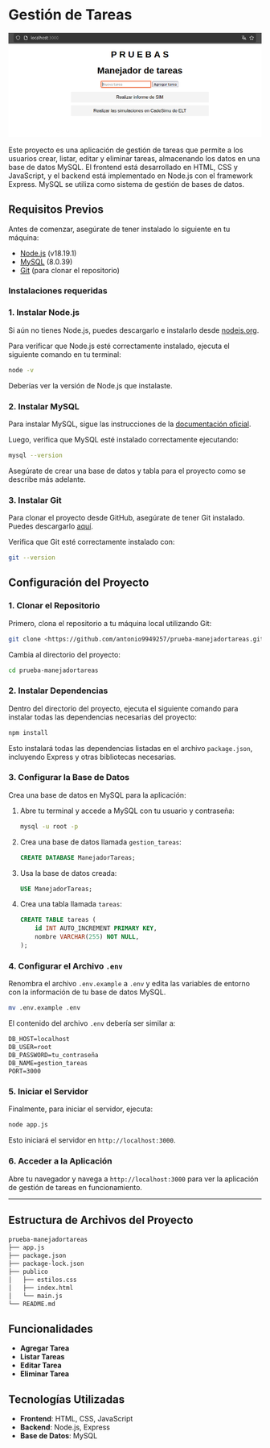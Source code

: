 
# Gestión de Tareas 
![P R U E B A S](.demo.png)

Este proyecto es una aplicación de gestión de tareas que permite a los usuarios crear, listar, editar y eliminar tareas, almacenando los datos en una base de datos MySQL. El frontend está desarrollado en HTML, CSS y JavaScript, y el backend está implementado en Node.js con el framework Express. MySQL se utiliza como sistema de gestión de bases de datos.

## Requisitos Previos

Antes de comenzar, asegúrate de tener instalado lo siguiente en tu máquina:

- [Node.js](https://nodejs.org/) (v18.19.1)
- [MySQL](https://dev.mysql.com/downloads/) (8.0.39)
- [Git](https://git-scm.com/) (para clonar el repositorio)

### Instalaciones requeridas

### 1. **Instalar Node.js**

Si aún no tienes Node.js, puedes descargarlo e instalarlo desde [nodejs.org](https://nodejs.org/).

Para verificar que Node.js esté correctamente instalado, ejecuta el siguiente comando en tu terminal:

```bash
node -v
```

Deberías ver la versión de Node.js que instalaste.

### 2. **Instalar MySQL**

Para instalar MySQL, sigue las instrucciones de la [documentación oficial](https://dev.mysql.com/doc/mysql-installation-excerpt/5.7/en/).

Luego, verifica que MySQL esté instalado correctamente ejecutando:

```bash
mysql --version

```

Asegúrate de crear una base de datos y tabla para el proyecto como se describe más adelante.

### 3. **Instalar Git**

Para clonar el proyecto desde GitHub, asegúrate de tener Git instalado. Puedes descargarlo [aquí](https://git-scm.com/downloads).

Verifica que Git esté correctamente instalado con:

```bash
git --version
```

## Configuración del Proyecto

### 1. Clonar el Repositorio

Primero, clona el repositorio a tu máquina local utilizando Git:

```bash
git clone <https://github.com/antonio9949257/prueba-manejadortareas.git>
```

Cambia al directorio del proyecto:

```bash
cd prueba-manejadortareas
```

### 2. Instalar Dependencias

Dentro del directorio del proyecto, ejecuta el siguiente comando para instalar todas las dependencias necesarias del proyecto:

```bash
npm install
```

Esto instalará todas las dependencias listadas en el archivo `package.json`, incluyendo Express y otras bibliotecas necesarias.

### 3. Configurar la Base de Datos

Crea una base de datos en MySQL para la aplicación:

1. Abre tu terminal y accede a MySQL con tu usuario y contraseña:
    
    ```bash
    mysql -u root -p
    ```
    
2. Crea una base de datos llamada `gestion_tareas`:
    
    ```sql
    CREATE DATABASE ManejadorTareas;
    ```
    
3. Usa la base de datos creada:
    
    ```sql
    USE ManejadorTareas;
    ```
    
4. Crea una tabla llamada `tareas`:
    
    ```sql
    CREATE TABLE tareas (
        id INT AUTO_INCREMENT PRIMARY KEY,
        nombre VARCHAR(255) NOT NULL,
    );
    ```
    

### 4. Configurar el Archivo `.env`

Renombra el archivo `.env.example` a `.env` y edita las variables de entorno con la información de tu base de datos MySQL.

```bash
mv .env.example .env
```

El contenido del archivo `.env` debería ser similar a:

```
DB_HOST=localhost
DB_USER=root
DB_PASSWORD=tu_contraseña
DB_NAME=gestion_tareas
PORT=3000
```

### 5. Iniciar el Servidor

Finalmente, para iniciar el servidor, ejecuta:

```bash
node app.js
```

Esto iniciará el servidor en `http://localhost:3000`.

### 6. Acceder a la Aplicación

Abre tu navegador y navega a `http://localhost:3000` para ver la aplicación de gestión de tareas en funcionamiento.

---

## Estructura de Archivos del Proyecto
```
prueba-manejadortareas
├── app.js
├── package.json
├── package-lock.json
├── publico
│   ├── estilos.css
│   ├── index.html
│   └── main.js
└── README.md
```
## Funcionalidades

- **Agregar Tarea**
- **Listar Tareas**
- **Editar Tarea**
- **Eliminar Tarea**

## Tecnologías Utilizadas

- **Frontend**: HTML, CSS, JavaScript
- **Backend**: Node.js, Express
- **Base de Datos**: MySQL

